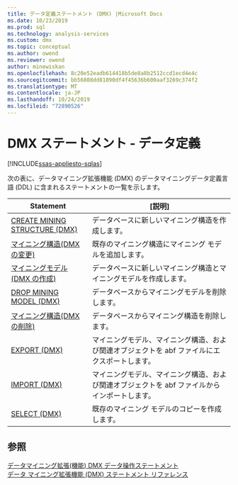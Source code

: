 ```yaml
---
title: データ定義ステートメント (DMX) |Microsoft Docs
ms.date: 10/23/2019
ms.prod: sql
ms.technology: analysis-services
ms.custom: dmx
ms.topic: conceptual
ms.author: owend
ms.reviewer: owend
author: minewiskan
ms.openlocfilehash: 8c20e52eadb614418b5de8a8b2512ccd1ecd4e4c
ms.sourcegitcommit: bb56808dd81890df4f45636b600aaf3269c374f2
ms.translationtype: MT
ms.contentlocale: ja-JP
ms.lasthandoff: 10/24/2019
ms.locfileid: "72890526"
---
```

# <a name="dmx-statements---data-definition"></a>DMX ステートメント - データ定義 
[!INCLUDE[ssas-appliesto-sqlas](../includes/ssas-appliesto-sqlas.md)]

  次の表に、データマイニング拡張機能 (DMX) のデータマイニングデータ定義言語 (DDL) に含まれるステートメントの一覧を示します。  
  
|Statement|[説明]|  
|---------------|-----------------|  
|[CREATE MINING STRUCTURE (DMX)](../dmx/create-mining-structure-dmx.md)|データベースに新しいマイニング構造を作成します。|  
|[マイニング構造&#40;DMX の変更&#41;](../dmx/alter-mining-structure-dmx.md)|既存のマイニング構造にマイニング モデルを追加します。|  
|[マイニングモデル&#40;DMX の作成&#41;](../dmx/create-mining-model-dmx.md)|データベースに新しいマイニング構造とマイニングモデルを作成します。|  
|[DROP MINING MODEL &#40;DMX&#41;](../dmx/drop-mining-model-dmx.md)|データベースからマイニングモデルを削除します。|  
|[マイニング構造&#40;DMX の削除&#41;](../dmx/drop-mining-structure-dmx.md)|データベースからマイニング構造を削除します。|  
|[EXPORT (DMX)](../dmx/export-dmx.md)|マイニングモデル、マイニング構造、および関連オブジェクトを abf ファイルにエクスポートします。|  
|[IMPORT (DMX)](../dmx/import-dmx.md)|マイニングモデル、マイニング構造、および関連オブジェクトを abf ファイルからインポートします。|  
|[SELECT &#40;DMX&#41;](../dmx/select-into-dmx.md)|既存のマイニング モデルのコピーを作成します。|  
  
## <a name="see-also"></a>参照  
 [データマイニング拡張&#40;機能&#41; DMX データ操作ステートメント](../dmx/dmx-statements-data-manipulation.md)   
 [データ マイニング拡張機能 &#40;DMX&#41; ステートメント リファレンス](../dmx/data-mining-extensions-dmx-statements.md)  
  
  
